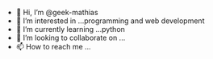- 👋 Hi, I’m @geek-mathias
- 👀 I’m interested in ...programming and web development
- 🌱 I’m currently learning ...python
- 💞️ I’m looking to collaborate on ...
- 📫 How to reach me ...

<!---
geek-mathias/geek-mathias is a ✨ special ✨ repository because its `README.md` (this file) appears on your GitHub profile.
You can click the Preview link to take a look at your changes.
--->
